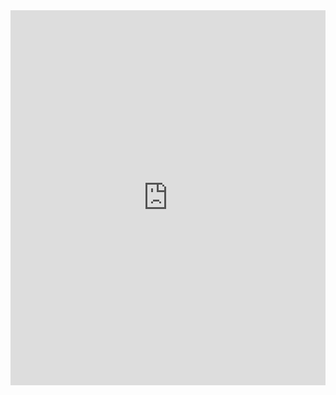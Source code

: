 <embed src="https://github.com/hgudal/ResearchPaper/blob/main/Research_Paper.pdf" type="application/pdf" width="100%" height="600px" />
